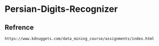 # Persian-Digits-Recognizer

## Refrence
	https://www.kdnuggets.com/data_mining_course/assignments/index.html